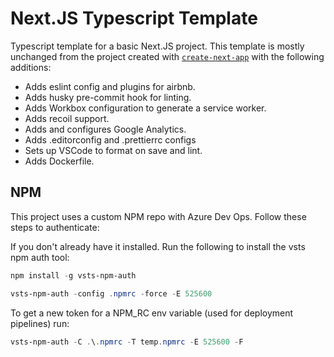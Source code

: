 # Next.JS Typescript Template

Typescript template for a basic Next.JS project. This template is mostly unchanged from the project created with [`create-next-app`](https://github.com/vercel/next.js/tree/canary/packages/create-next-app) with the following additions:

- Adds eslint config and plugins for airbnb.
- Adds husky pre-commit hook for linting.
- Adds Workbox configuration to generate a service worker.
- Adds recoil support.
- Adds and configures Google Analytics.
- Adds .editorconfig and .prettierrc configs
- Sets up VSCode to format on save and lint.
- Adds Dockerfile.

## NPM

This project uses a custom NPM repo with Azure Dev Ops. Follow these steps to authenticate:

If you don't already have it installed. Run the following to install the vsts npm auth tool:

```powershell
npm install -g vsts-npm-auth
```

```powershell
vsts-npm-auth -config .npmrc -force -E 525600
```

To get a new token for a NPM_RC env variable (used for deployment pipelines) run:

```powershell
vsts-npm-auth -C .\.npmrc -T temp.npmrc -E 525600 -F
```
